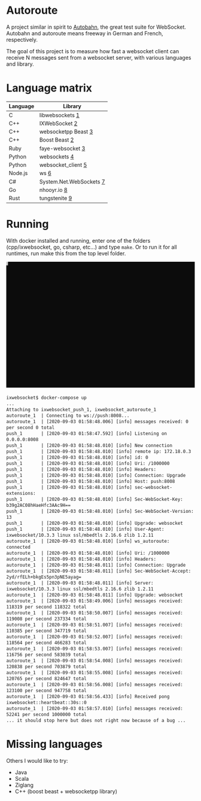 # Autoroute

A project similar in spirit to [Autobahn](https://crossbar.io/autobahn/), the great test suite for WebSocket. Autobahn and autoroute means freeway in German and French, respectively.

The goal of this project is to measure how fast a websocket client can receive N messages sent from a websocket server, with various languages and library.

# Language matrix

| Language  | Library                  |
|-----------|--------------------------|
| C         | libwebsockets [1]        |
| C++       | IXWebSocket [2]          |
| C++       | websocketpp Beast [3]    |
| C++       | Boost Beast [2]          |
| Ruby      | faye-websocket [3]       |
| Python    | websockets [4]           |
| Python    | websocket_client [5]     |
| Node.js   | ws [6]                   |
| C#        | System.Net.WebSockets [7]|
| Go        | nhooyr.io [8]            |
| Rust      | tungstenite [9]          |

[1]: https://libwebsockets.org/
[2]: https://github.com/machinezone/IXWebSocket
[3]: https://github.com/zaphoyd/websocketpp
[4]: https://github.com/boostorg/beast
[5]: https://github.com/faye/faye-websocket-ruby
[6]: https://github.com/aaugustin/websockets
[7]: https://pypi.org/project/websocket_client/
[8]: https://github.com/websockets/ws
[9]: https://docs.microsoft.com/en-us/dotnet/api/system.net.websockets.websocket
[10]: https://github.com/nhooyr/websocket
[11]: https://github.com/snapview/tungstenite-rs

# Running

With docker installed and running, enter one of the folders (cpp/ixwebsocket, go, csharp, etc...) and type `make`. Or to run it for all runtimes, run make this from the top level folder.

![picture](recording.svg)

```
ixwebsocket$ docker-compose up
...
Attaching to ixwebsocket_push_1, ixwebsocket_autoroute_1
autoroute_1  | Connecting to ws://push:8008...
autoroute_1  | [2020-09-03 01:58:48.006] [info] messages received: 0 per second 0 total
push_1       | [2020-09-03 01:58:47.592] [info] Listening on 0.0.0.0:8008
push_1       | [2020-09-03 01:58:48.010] [info] New connection
push_1       | [2020-09-03 01:58:48.010] [info] remote ip: 172.18.0.3
push_1       | [2020-09-03 01:58:48.010] [info] id: 0
push_1       | [2020-09-03 01:58:48.010] [info] Uri: /1000000
push_1       | [2020-09-03 01:58:48.010] [info] Headers:
push_1       | [2020-09-03 01:58:48.010] [info] Connection: Upgrade
push_1       | [2020-09-03 01:58:48.010] [info] Host: push:8008
push_1       | [2020-09-03 01:58:48.010] [info] sec-websocket-extensions: 
push_1       | [2020-09-03 01:58:48.010] [info] Sec-WebSocket-Key: b39g2AC08hHaeHfc3AAc9H==
push_1       | [2020-09-03 01:58:48.010] [info] Sec-WebSocket-Version: 13
push_1       | [2020-09-03 01:58:48.010] [info] Upgrade: websocket
push_1       | [2020-09-03 01:58:48.010] [info] User-Agent: ixwebsocket/10.3.3 linux ssl/mbedtls 2.16.6 zlib 1.2.11
autoroute_1  | [2020-09-03 01:58:48.010] [info] ws_autoroute: connected
autoroute_1  | [2020-09-03 01:58:48.010] [info] Uri: /1000000
autoroute_1  | [2020-09-03 01:58:48.010] [info] Headers:
autoroute_1  | [2020-09-03 01:58:48.011] [info] Connection: Upgrade
autoroute_1  | [2020-09-03 01:58:48.011] [info] Sec-WebSocket-Accept: 2yd/rfELh+bkgEs5pn3pNE5ayag=
autoroute_1  | [2020-09-03 01:58:48.011] [info] Server: ixwebsocket/10.3.3 linux ssl/mbedtls 2.16.6 zlib 1.2.11
autoroute_1  | [2020-09-03 01:58:48.011] [info] Upgrade: websocket
autoroute_1  | [2020-09-03 01:58:49.006] [info] messages received: 118319 per second 118322 total
autoroute_1  | [2020-09-03 01:58:50.007] [info] messages received: 119008 per second 237334 total
autoroute_1  | [2020-09-03 01:58:51.007] [info] messages received: 110385 per second 347719 total
autoroute_1  | [2020-09-03 01:58:52.007] [info] messages received: 118564 per second 466283 total
autoroute_1  | [2020-09-03 01:58:53.007] [info] messages received: 116756 per second 583039 total
autoroute_1  | [2020-09-03 01:58:54.008] [info] messages received: 120838 per second 703879 total
autoroute_1  | [2020-09-03 01:58:55.008] [info] messages received: 120765 per second 824647 total
autoroute_1  | [2020-09-03 01:58:56.008] [info] messages received: 123100 per second 947758 total
autoroute_1  | [2020-09-03 01:58:56.433] [info] Received pong ixwebsocket::heartbeat::30s::0
autoroute_1  | [2020-09-03 01:58:57.010] [info] messages received: 52241 per second 1000000 total
... it should stop here but does not right now because of a bug ...
```

# Missing languages

Others I would like to try:

* Java
* Scala
* Ziglang
* C++ (boost beast + websocketpp library)
